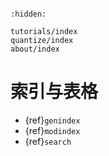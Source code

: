 ```{include} ../README.md
```

```{toctree}
:hidden:

tutorials/index
quantize/index
about/index
```

# 索引与表格

* {ref}`genindex`
* {ref}`modindex`
* {ref}`search`
